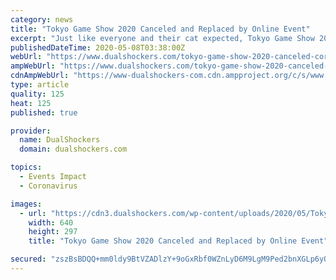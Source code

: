 ```yaml
---
category: news
title: "Tokyo Game Show 2020 Canceled and Replaced by Online Event"
excerpt: "Just like everyone and their cat expected, Tokyo Game Show 2020 has been officially canceled and replaced by an online event."
publishedDateTime: 2020-05-08T03:38:00Z
webUrl: "https://www.dualshockers.com/tokyo-game-show-2020-canceled-coronavirus-online-event/"
ampWebUrl: "https://www.dualshockers.com/tokyo-game-show-2020-canceled-coronavirus-online-event/amp/"
cdnAmpWebUrl: "https://www-dualshockers-com.cdn.ampproject.org/c/s/www.dualshockers.com/tokyo-game-show-2020-canceled-coronavirus-online-event/amp/"
type: article
quality: 125
heat: 125
published: true

provider:
  name: DualShockers
  domain: dualshockers.com

topics:
  - Events Impact
  - Coronavirus

images:
  - url: "https://cdn3.dualshockers.com/wp-content/uploads/2020/05/Tokyo-Game-Show-2020-Canceled.jpg"
    width: 640
    height: 297
    title: "Tokyo Game Show 2020 Canceled and Replaced by Online Event"

secured: "zszBsBDQQ+mm0ldy9BtVZADlzY+9oGxRbf0WZnLyD6M9LgM9Ped2bnXGLp6yOU+jzhYcEi5Cvnkryz7bx4Mq8IfkPDh7+hMW4hasynlAmqgXU3HjAPEPCIu63VfRu0iD3qCfOxGSStm8OkyFueSgpaeVNfe2HRpkmnOcM56uOcocUaNKLaxMhpBwIUFZ1dKH6XGOcmZYcc7IOMo+Z6/RcQkS6ancvMt+WsFPc6/kDW/xVWA3khQ7uW5CvcfUGyOQXet3c6O1+vFCjdWz90Bl5luiz2vxxwWsIaywTEbwINBcXjFEMs2vApBZsXT+EV3f;BMEoZ+Iv2YXxpS4WXi+0LA=="
---
```


